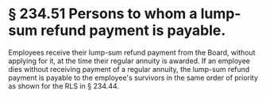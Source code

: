 # § 234.51   Persons to whom a lump-sum refund payment is payable.

Employees receive their lump-sum refund payment from the Board, without applying for it, at the time their regular annuity is awarded. If an employee dies without receiving payment of a regular annuity, the lump-sum refund payment is payable to the employee's survivors in the same order of priority as shown for the RLS in § 234.44.




